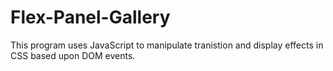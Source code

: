# Flex-Panel-Gallery
This program uses JavaScript to manipulate tranistion and display effects in CSS based upon DOM events.

